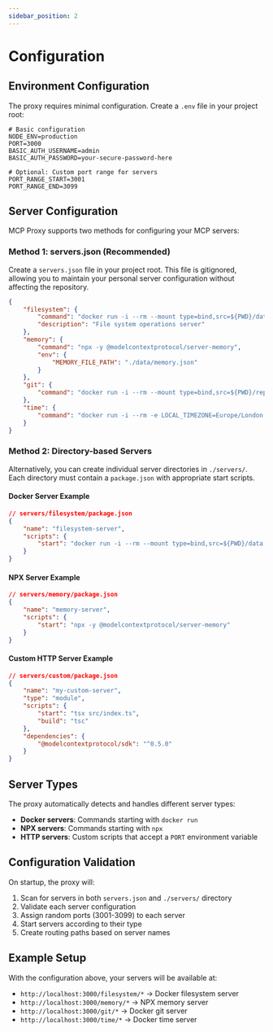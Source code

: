 ```yaml
---
sidebar_position: 2
---
```


# Configuration

## Environment Configuration

The proxy requires minimal configuration. Create a `.env` file in your project root:

```env
# Basic configuration
NODE_ENV=production
PORT=3000
BASIC_AUTH_USERNAME=admin
BASIC_AUTH_PASSWORD=your-secure-password-here

# Optional: Custom port range for servers
PORT_RANGE_START=3001
PORT_RANGE_END=3099
```

## Server Configuration

MCP Proxy supports two methods for configuring your MCP servers:

### Method 1: servers.json (Recommended)

Create a `servers.json` file in your project root. This file is gitignored, allowing you to maintain your personal server configuration without affecting the repository.

```json
{
    "filesystem": {
        "command": "docker run -i --rm --mount type=bind,src=${PWD}/data,dst=/projects mcp/filesystem",
        "description": "File system operations server"
    },
    "memory": {
        "command": "npx -y @modelcontextprotocol/server-memory",
        "env": {
            "MEMORY_FILE_PATH": "./data/memory.json"
        }
    },
    "git": {
        "command": "docker run -i --rm --mount type=bind,src=${PWD}/repos,dst=/workspace mcp/git"
    },
    "time": {
        "command": "docker run -i --rm -e LOCAL_TIMEZONE=Europe/London mcp/time"
    }
}
```

### Method 2: Directory-based Servers

Alternatively, you can create individual server directories in `./servers/`. Each directory must contain a `package.json` with appropriate start scripts.

#### Docker Server Example

```json
// servers/filesystem/package.json
{
    "name": "filesystem-server",
    "scripts": {
        "start": "docker run -i --rm --mount type=bind,src=${PWD}/data,dst=/projects mcp/filesystem"
    }
}
```

#### NPX Server Example

```json
// servers/memory/package.json
{
    "name": "memory-server",
    "scripts": {
        "start": "npx -y @modelcontextprotocol/server-memory"
    }
}
```

#### Custom HTTP Server Example

```json
// servers/custom/package.json
{
    "name": "my-custom-server",
    "type": "module",
    "scripts": {
        "start": "tsx src/index.ts",
        "build": "tsc"
    },
    "dependencies": {
        "@modelcontextprotocol/sdk": "^0.5.0"
    }
}
```

## Server Types

The proxy automatically detects and handles different server types:

- **Docker servers**: Commands starting with `docker run`
- **NPX servers**: Commands starting with `npx`
- **HTTP servers**: Custom scripts that accept a `PORT` environment variable

## Configuration Validation

On startup, the proxy will:

1. Scan for servers in both `servers.json` and `./servers/` directory
2. Validate each server configuration
3. Assign random ports (3001-3099) to each server
4. Start servers according to their type
5. Create routing paths based on server names

## Example Setup

With the configuration above, your servers will be available at:

- `http://localhost:3000/filesystem/*` → Docker filesystem server
- `http://localhost:3000/memory/*` → NPX memory server
- `http://localhost:3000/git/*` → Docker git server
- `http://localhost:3000/time/*` → Docker time server
